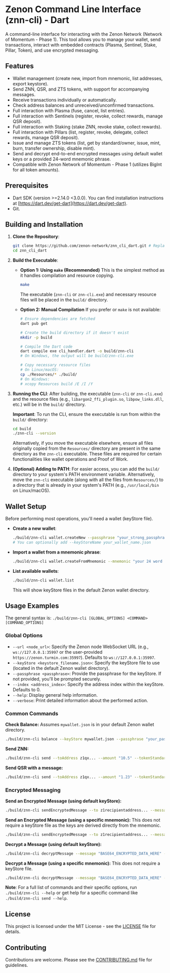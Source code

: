 # Zenon Command Line Interface (znn-cli) - Dart

A command-line interface for interacting with the Zenon Network (Network of Momentum - Phase 1). This tool allows you to manage your wallet, send transactions, interact with embedded contracts (Plasma, Sentinel, Stake, Pillar, Token), and use encrypted messaging.

## Features

*   Wallet management (create new, import from mnemonic, list addresses, export keystore).
*   Send ZNN, QSR, and ZTS tokens, with support for accompanying messages.
*   Receive transactions individually or automatically.
*   Check address balances and unreceived/unconfirmed transactions.
*   Full interaction with Plasma (fuse, cancel, list entries).
*   Full interaction with Sentinels (register, revoke, collect rewards, manage QSR deposit).
*   Full interaction with Staking (stake ZNN, revoke stake, collect rewards).
*   Full interaction with Pillars (list, register, revoke, delegate, collect rewards, manage QSR deposit).
*   Issue and manage ZTS tokens (list, get by standard/owner, issue, mint, burn, transfer ownership, disable mint).
*   Send and decrypt end-to-end encrypted messages using default wallet keys or a provided 24-word mnemonic phrase.
*   Compatible with Zenon Network of Momentum - Phase 1 (utilizes BigInt for all token amounts).

## Prerequisites

*   Dart SDK (version >=2.14.0 <3.0.0). You can find installation instructions at [https://dart.dev/get-dart](https://dart.dev/get-dart).
*   Git.

## Building and Installation

1.  **Clone the Repository**:
    ```bash
    git clone https://github.com/zenon-network/znn_cli_dart.git # Replace with actual URL if different
    cd znn_cli_dart
    ```

2.  **Build the Executable**:

    *   **Option 1: Using `make` (Recommended)**
        This is the simplest method as it handles compilation and resource copying.
        ```bash
        make
        ```
        The executable (`znn-cli` or `znn-cli.exe`) and necessary resource files will be placed in the `build/` directory.

    *   **Option 2: Manual Compilation**
        If you prefer or `make` is not available:
        ```bash
        # Ensure dependencies are fetched
        dart pub get

        # Create the build directory if it doesn't exist
        mkdir -p build

        # Compile the Dart code
        dart compile exe cli_handler.dart -o build/znn-cli
        # On Windows, the output will be build/znn-cli.exe

        # Copy necessary resource files
        # On Linux/macOS:
        cp ./Resources/* ./build/
        # On Windows:
        # xcopy Resources build /E /I /Y
        ```

3.  **Running the CLI**:
    After building, the executable (`znn-cli` or `znn-cli.exe`) and the resource files (e.g., `libargon2_ffi_plugin.so`, `libpow_links.dll`, etc.) will be in the `build/` directory.

    **Important**: To run the CLI, ensure the executable is run from within the `build/` directory:
    ```bash
    cd build
    ./znn-cli --version
    ```
    Alternatively, if you move the executable elsewhere, ensure all files originally copied from the `Resources/` directory are present in the same directory as the `znn-cli` executable. These files are required for certain functionalities like wallet operations and Proof of Work.

4.  **(Optional) Adding to PATH**:
    For easier access, you can add the `build/` directory to your system's PATH environment variable. Alternatively, move the `znn-cli` executable (along with all the files from `Resources/`) to a directory that is already in your system's PATH (e.g., `/usr/local/bin` on Linux/macOS).

## Wallet Setup

Before performing most operations, you'll need a wallet (keyStore file).

*   **Create a new wallet**:
    ```bash
    ./build/znn-cli wallet.createNew --passphrase "your_strong_passphrase"
    # You can optionally add --keyStoreName your_wallet_name.json
    ```

*   **Import a wallet from a mnemonic phrase**:
    ```bash
    ./build/znn-cli wallet.createFromMnemonic --mnemonic "your 24 word mnemonic phrase exactly as it is" --passphrase "your_strong_passphrase"
    ```

*   **List available wallets**:
    ```bash
    ./build/znn-cli wallet.list
    ```
    This will show keyStore files in the default Zenon wallet directory.

## Usage Examples

The general syntax is:
`./build/znn-cli [GLOBAL_OPTIONS] <COMMAND> [COMMAND_OPTIONS]`

### Global Options
*   `--url <node_url>`: Specify the Zenon node WebSocket URL (e.g., `ws://127.0.0.1:35997` or the user-provided `https://zenon.turmin.com:35997`). Defaults to `ws://127.0.0.1:35997`.
*   `--keyStore <keystore_filename.json>`: Specify the keyStore file to use (located in the default Zenon wallet directory).
*   `--passphrase <passphrase>`: Provide the passphrase for the keyStore. If not provided, you'll be prompted securely.
*   `--index <address_index>`: Specify the address index within the keyStore. Defaults to 0.
*   `--help`: Display general help information.
*   `--verbose`: Print detailed information about the performed action.

### Common Commands

**Check Balance:**
Assumes `mywallet.json` is in your default Zenon wallet directory.
```bash
./build/znn-cli balance --keyStore mywallet.json --passphrase "your_passphrase"
```

**Send ZNN:**
```bash
./build/znn-cli send --toAddress z1qx... --amount "10.5" --tokenStandard ZNN --keyStore mywallet.json --passphrase "your_passphrase"
```

**Send QSR with a message:**
```bash
./build/znn-cli send --toAddress z1qx... --amount "1.23" --tokenStandard QSR --message "Hello Zenon from CLI" --keyStore mywallet.json --passphrase "your_passphrase"
```

### Encrypted Messaging

**Send an Encrypted Message (using default keyStore):**
```bash
./build/znn-cli sendEncryptedMessage --to z1recipientaddress... --message "This is a secret message!" --keyStore mywallet.json --passphrase "your_passphrase"
```

**Send an Encrypted Message (using a specific mnemonic):**
This does not require a keyStore file as the keys are derived directly from the mnemonic.
```bash
./build/znn-cli sendEncryptedMessage --to z1recipientaddress... --message "Top secret info from mnemonic." --mnemonic "decorate ketchup auto tired truck flip feel fatal flock goddess menu club accuse glide stone leaf country certain rapid liquid moral envelope silly fetch"
```

**Decrypt a Message (using default keyStore):**
```bash
./build/znn-cli decryptMessage --message "BASE64_ENCRYPTED_DATA_HERE" --keyStore mywallet.json --passphrase "your_passphrase"
```

**Decrypt a Message (using a specific mnemonic):**
This does not require a keyStore file.
```bash
./build/znn-cli decryptMessage --message "BASE64_ENCRYPTED_DATA_HERE" --mnemonic "decorate ketchup auto tired truck flip feel fatal flock goddess menu club accuse glide stone leaf country certain rapid liquid moral envelope silly fetch"
```

**Note**: For a full list of commands and their specific options, run `./build/znn-cli --help` or get help for a specific command like `./build/znn-cli send --help`.

## License

This project is licensed under the MIT License - see the [LICENSE](LICENSE) file for details.

## Contributing

Contributions are welcome. Please see the [CONTRIBUTING.md](CONTRIBUTING.md) file for guidelines.
